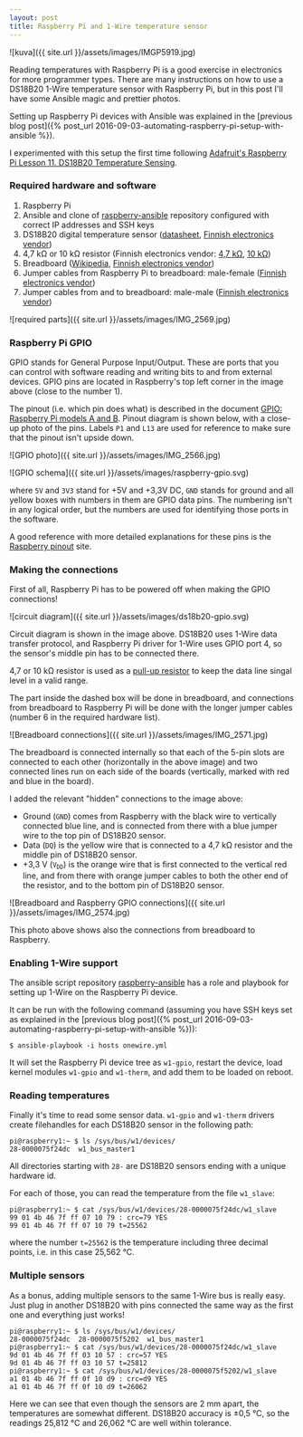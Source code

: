 ```yaml
---
layout: post
title: Raspberry Pi and 1-Wire temperature sensor
---
```


![kuva]({{ site.url }}/assets/images/IMGP5919.jpg)

Reading temperatures with Raspberry Pi is a good exercise in electronics for
more programmer types. There are many instructions on how to use a DS18B20
1-Wire temperature sensor with Raspberry Pi, but in this post I'll have some Ansible
magic and prettier photos.

Setting up Raspberry Pi devices with Ansible was explained in the
[previous blog post]({% post_url 2016-09-03-automating-raspberry-pi-setup-with-ansible %}).

I experimented with this setup the first time following
[Adafruit's Raspberry Pi Lesson 11. DS18B20 Temperature Sensing](https://cdn-learn.adafruit.com/downloads/pdf/adafruits-raspberry-pi-lesson-11-ds18b20-temperature-sensing.pdf).


### Required hardware and software

1.  Raspberry Pi
2.  Ansible and clone of [raspberry-ansible](https://github.com/rhietala/raspberry-ansible) 
    repository configured with correct IP addresses and SSH keys
3.  DS18B20 digital temperature sensor
    ([datasheet](https://datasheets.maximintegrated.com/en/ds/DS18B20.pdf),
    [Finnish electronics vendor](http://www.partco.biz/verkkokauppa/product_info.php?products_id=16051))
4.  4,7 k&Omega; or 10 k&Omega; resistor (Finnish electronics vendor:
    [4,7 k&Omega;](http://www.partco.biz/verkkokauppa/product_info.php?cPath=2075_12_1025_1329_1348&products_id=12534), 
    [10 k&Omega;](http://www.partco.biz/verkkokauppa/product_info.php?cPath=2075_12_1025_1329_1348&products_id=12552))
5.  Breadboard ([Wikipedia](https://en.wikipedia.org/wiki/Breadboard),
    [Finnish electronics vendor](http://www.partco.biz/verkkokauppa/product_info.php?products_id=15769))
6.  Jumper cables from Raspberry Pi to breadboard: male-female
    ([Finnish electronics vendor](http://www.partco.biz/verkkokauppa/product_info.php?cPath=1174_2191&products_id=17332))
7.  Jumper cables from and to breadboard: male-male
    ([Finnish electronics vendor](http://www.partco.biz/verkkokauppa/product_info.php?cPath=1174_2191&products_id=3225))

![required parts]({{ site.url }}/assets/images/IMG_2569.jpg)


### Raspberry Pi GPIO

GPIO stands for General Purpose Input/Output. These are ports that you can control
with software reading and writing bits to and from external devices. GPIO pins are
located in Raspberry's top left corner in the image above (close to the number 1).

The pinout (i.e. which pin does what) is described in the document
[GPIO: Raspberry Pi models A and B](https://www.raspberrypi.org/documentation/usage/gpio/).
Pinout diagram is shown below, with a close-up photo of the pins. Labels `P1` and
`L13` are used for reference to make sure that the pinout isn't upside down.

![GPIO photo]({{ site.url }}/assets/images/IMG_2566.jpg)

![GPIO schema]({{ site.url }}/assets/images/raspberry-gpio.svg)

where `5V` and `3V3` stand for +5V and +3,3V DC, `GND` stands for ground and all
yellow boxes with numbers in them are GPIO data pins. The numbering isn't in any
logical order, but the numbers are used for identifying those ports in the software.

A good reference with more detailed explanations for these pins is the
[Raspberry pinout](http://pinout.xyz/) site.


### Making the connections

First of all, Raspberry Pi has to be powered off when making the GPIO connections!

![circuit diagram]({{ site.url }}/assets/images/ds18b20-gpio.svg)

Circuit diagram is shown in the image above. DS18B20 uses 1-Wire data transfer
protocol, and Raspberry Pi driver for 1-Wire uses GPIO port 4, so the sensor's
middle pin has to be connected there.

4,7 or 10 k&Omega; resistor is used as a
[pull-up resistor](https://en.wikipedia.org/wiki/Pull-up_resistor) to keep the
data line singal level in a valid range.

The part inside the dashed box will be done in breadboard, and connections
from breadboard to Raspberry Pi will be done with the longer jumper cables
(number 6 in the required hardware list).

![Breadboard connections]({{ site.url }}/assets/images/IMG_2571.jpg)

The breadboard is connected internally so that each of the 5-pin slots are connected
to each other (horizontally in the above image) and two connected lines run on each
side of the boards (vertically, marked with red and blue in the board).

I added the relevant "hidden" connections to the image above:

*   Ground (`GND`) comes from Raspberry with the black wire to vertically connected
    blue line, and is connected from there with a blue jumper wire to the top
    pin of DS18B20 sensor.
*   Data (`DQ`) is the yellow wire that is connected to a 4,7 k&Omega; resistor and the 
    middle pin of DS18B20 sensor.
*   +3,3 V (<code>V<sub>DD</sub></code>) is the orange wire that is first connected
    to the vertical red line, and from there with orange jumper cables to both
    the other end of the resistor, and to the bottom pin of DS18B20 sensor.

![Breadboard and Raspberry GPIO connections]({{ site.url }}/assets/images/IMG_2574.jpg)

This photo above shows also the connections from breadboard to Raspberry.

### Enabling 1-Wire support

The ansible script repository
[raspberry-ansible](https://github.com/rhietala/raspberry-ansible) has a role and
playbook for setting up 1-Wire on the Raspberry Pi device.

It can be run with the following command (assuming you have SSH keys set as
explained in the
[previous blog post]({% post_url 2016-09-03-automating-raspberry-pi-setup-with-ansible %})):

    $ ansible-playbook -i hosts onewire.yml

It will set the Raspberry Pi device tree as `w1-gpio`, restart the device, load
kernel modules `w1-gpio` and `w1-therm`, and add them to be loaded on reboot.

### Reading temperatures

Finally it's time to read some sensor data. `w1-gpio` and `w1-therm` drivers create
filehandles for each DS18B20 sensor in the following path:

    pi@raspberry1:~ $ ls /sys/bus/w1/devices/
    28-0000075f24dc  w1_bus_master1

All directories starting with `28-` are DS18B20 sensors ending with a unique
hardware id.

For each of those, you can read the temperature from the file `w1_slave`:

    pi@raspberry1:~ $ cat /sys/bus/w1/devices/28-0000075f24dc/w1_slave
    99 01 4b 46 7f ff 07 10 79 : crc=79 YES
    99 01 4b 46 7f ff 07 10 79 t=25562

where the number `t=25562` is the temperature including three decimal points,
i.e. in this case 25,562 &deg;C.

### Multiple sensors

As a bonus, adding multiple sensors to the same 1-Wire bus is really easy.
Just plug in another DS18B20 with pins connected the same way as the first one
and everything just works!

    pi@raspberry1:~ $ ls /sys/bus/w1/devices/
    28-0000075f24dc  28-0000075f5202  w1_bus_master1
    pi@raspberry1:~ $ cat /sys/bus/w1/devices/28-0000075f24dc/w1_slave
    9d 01 4b 46 7f ff 03 10 57 : crc=57 YES
    9d 01 4b 46 7f ff 03 10 57 t=25812
    pi@raspberry1:~ $ cat /sys/bus/w1/devices/28-0000075f5202/w1_slave
    a1 01 4b 46 7f ff 0f 10 d9 : crc=d9 YES
    a1 01 4b 46 7f ff 0f 10 d9 t=26062

Here we can see that even though the sensors are 2 mm apart, the temperatures are
somewhat different. DS18B20 accuracy is &plusmn;0,5 &deg;C, so the readings
25,812 &deg;C and 26,062 &deg;C are well within tolerance.

